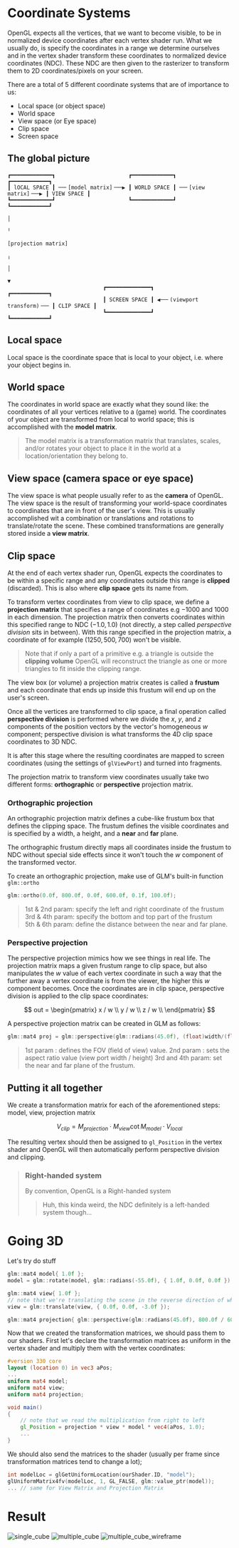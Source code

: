 # Coordinate Systems

OpenGL expects all the vertices, that we want to become visible, to be in normalized device coordinates after each vertex shader run. What we usually do, is specify the coordinates in a range we determine ourselves and in the vertex shader transform these coordinates to normalized device coordinates (NDC). These NDC are then given to the rasterizer to transform them to 2D coordinates/pixels on your screen.

There are a total of 5 different coordinate systems that are of importance to us:

- Local space (or object space)
- World space
- View space (or Eye space)
- Clip space
- Screen space

## The global picture

```text
┏━━━━━━━━━━━━━┓                       ┏━━━━━━━━━━━━━┓                      ┏━━━━━━━━━━━━┓
┃ lOCAL SPACE ┃ ──╴[model matrix]╶──▶ ┃ WORLD SPACE ┃ ──╴[view matrix]╶──▶ ┃ VIEW SPACE ┃
┗━━━━━━━━━━━━━┛                       ┗━━━━━━━━━━━━━┛                      ┗━━━━━━━━━━━━┛
                                                                                 │
                                                                                 ╵
                                                                         [projection matrix]
                                                                                 ╷
                                                                                 │
                                                                                 ▼
                              ┏━━━━━━━━━━━━━━┓                             ┏━━━━━━━━━━━━┓
                              ┃ SCREEN SPACE ┃ ◀──╴(viewport transform)╶── ┃ CLIP SPACE ┃
                              ┗━━━━━━━━━━━━━━┛                             ┗━━━━━━━━━━━━┛
```

## Local space

Local space is the coordinate space that is local to your object, i.e. where your object begins in.

## World space

The coordinates in world space are exactly what they sound like: the coordinates of all your vertices relative to a (game) world. The coordinates of your object are transformed from local to world space; this is accomplished with the **model matrix**.

> The model matrix is a transformation matrix that translates, scales, and/or rotates your object to place it in the world at a location/orientation they belong to.

## View space (camera space or eye space)

The view space is what people usually refer to as the **camera** of OpenGL. The view space is the result of transforming your world-space coordinates to coordinates that are in front of the user's view. This is usually accomplished wit a combination or translations and rotations to translate/rotate the scene. These combined transformations are generally stored inside a **view matrix**.

## Clip space

At the end of each vertex shader run, OpenGL expects the coordinates to be within a specific range and any coordinates outside this range is **clipped** (discarded). This is also where **clip space** gets its name from.

To transform vertex coordinates from view to clip space, we define a **projection matrix** that specifies a range of coordinates e.g $-1000$ and $1000$ in each dimension. The projection matrix then converts coordinates within this specified range to NDC $(-1.0,1.0)$ (not directly, a step called _perspective division_ sits in between). With this range specified in the projection matrix, a coordinate of for example $(1250,500,700)$ won't be visible.

> Note that if only a part of a primitive e.g. a triangle is outside the **clipping volume** OpenGL will reconstruct the triangle as one or more triangles to fit inside the clipping range.

The view box (or volume) a projection matrix creates is called a **frustum** and each coordinate that ends up inside this frustum will end up on the user's screen.

Once all the vertices are transformed to clip space, a final operation called **perspective division** is performed where we divide the $x$, $y$, and $z$ components of the position vectors by the vector's homogeneous $w$ component; perspective division is what transforms the 4D clip space coordinates to 3D NDC.

It is after this stage where the resulting coordinates are mapped to screen coordinates (using the settings of `glViewPort`) and turned into fragments.

The projection matrix to transform view coordinates usually take two different forms: **orthographic** or **perspective** projection matrix.

### Orthographic projection

An orthographic projection matrix defines a cube-like frustum box that defines the clipping space. The frustum defines the visible coordinates and is specified by a width, a height, and a **near** and **far** plane.

The orthographic frustum directly maps all coordinates inside the frustum to NDC without special side effects since it won't touch the $w$ component of the transformed vector.

To create an orthographic projection, make use of GLM's built-in function `glm::ortho`

```cpp
glm::ortho(0.0f, 800.0f, 0.0f, 600.0f, 0.1f, 100.0f);
```

> 1st & 2nd param: specify the left and right coordinate of the frustum
> 3rd & 4th param: specify the bottom and top part of the frustum\
> 5th & 6th param: define the distance between the near and far plane.

### Perspective projection

The perspective projection mimics how we see things in real life. The projection matrix maps a given frustum range to clip space, but also manipulates the $w$ value of each vertex coordinate in such a way that the further away a vertex coordinate is from the viewer, the higher this $w$ component becomes. Once the coordinates are in clip space, perspective division is applied to the clip space coordinates:

$$
out = \begin{pmatrix}
x / w \\
y / w \\
z / w \\
\end{pmatrix}
$$

A perspective projection matrix can be created in GLM as follows:

```cpp
glm::mat4 proj = glm::perspective(glm::radians(45.0f), (float)width/(float)height, 0.1f, 100.0f);
```

> 1st param : defines the FOV (field of view) value.
> 2nd param : sets the aspect ratio value (view port width / height)
> 3rd and 4th param: set the near and far plane of the frustum.

## Putting it all together

We create a transformation matrix for each of the aforementioned steps: model, view, projection matrix

$$
V_{clip} = M_{projection} \cdot M_{view} \cot M_{model} \cdot V_{local}
$$

The resulting vertex should then be assigned to `gl_Position` in the vertex shader and OpenGL will then automatically perform perspective division and clipping.

> ### Right-handed system
>
> By convention, OpenGL is a Right-handed system
>
> > Huh, this kinda weird, the NDC definitely is a left-handed system though...

# Going 3D

Let's try do stuff

```cpp
glm::mat4 model{ 1.0f };
model = glm::rotate(model, glm::radians(-55.0f), { 1.0f, 0.0f, 0.0f });

glm::mat4 view{ 1.0f };
// note that we're translating the scene in the reverse direction of where we want to move
view = glm::translate(view, { 0.0f, 0.0f, -3.0f });

glm::mat4 projection{ glm::perspective(glm::radians(45.0f), 800.0f / 600.0f, 0.1f, 100.0f);}
```

Now that we created the transformation matrices, we should pass them to our shaders. First let's declare the transformation matrices as uniform in the vertex shader and multiply them with the vertex coordinates:

```glsl
#version 330 core
layout (location 0) in vec3 aPos;
...
uniform mat4 model;
uniform mat4 view;
uniform mat4 projection;

void main()
{
    // note that we read the multiplication from right to left
    gl_Position = projection * view * model * vec4(aPos, 1.0);
    ...
}
```

We should also send the matrices to the shader (usually per frame since transformation matrices tend to change a lot);

```cpp
int modelLoc = glGetUniformLocation(ourShader.ID, "model");
glUniformMatrix4fv(modelLoc, 1, GL_FALSE, glm::value_ptr(model));
... // same for View Matrix and Projection Matrix
```

# Result

![single_cube](../../../resources/screenshots/1.6_coordinate_systems_single_cube.jpg)
![multiple_cube](../../../resources/screenshots/1.6_coordinate_systems_multiple_cube.jpg)
![multiple_cube_wireframe](../../../resources/screenshots/1.6_coordinate_systems_multiple_cube_wireframe.jpg)
